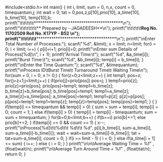 #include<stdio.h>
int main()
{
int i, limit, sum = 0, n,x, count = 0, timequantum,j;
int wait = 0, tat = 0,pos,z,p[10],prio[10], a_time[10],
b_time[10], temp[10],b;
	  printf("\t\t\t\t\t*****************************************\n");
	  printf("\t\t\t\t\t\t** Prepared by - JAGADEESH**\n");
	  printf("\t\t\t\t\t**Reg No. 11702509 Roll No. K17YP - B52 **\n");
	  printf("\t\t\t\t\t*****************************************\n");
printf("\nEnter Total Number of Processes:");
scanf("%d", &limit);
x = limit;
n=limit;
for(i = 0; i < limit; i++)
{
p[i]=i+1;
prio[i]=0;
printf("\nEnter sum Details of Process[%d]\n", i + 1);
printf("Arrival Time:\t");
scanf("%d", &a_time[i]);
printf("Burst Time:\t");
scanf("%d", &b_time[i]);
temp[i] = b_time[i];
}
printf("\nEnter the Time Quantum:");
scanf("%d", &timequantum);
printf("\nProcess ID\tBurst Time\t Turnaround Time\t Waiting Time\n");
for(sum = 0, i = 0; x != 0;)
{
for(z=0;z<limit;z++)
{
int temp1;
pos=z;
for(j=z+1;j<limit;j++)
{
if(prio[j]<prio[pos])
pos=j;
}
temp1=prio[z];
prio[z]=prio[pos];
prio[pos]=temp1;
temp1=b_time[z];
b_time[z]=b_time[pos];
b_time[pos]=temp1;
temp1=a_time[z];
a_time[z]=a_time[pos];
a_time[pos]=temp1;
temp1=p[z];
p[z]=p[pos];
p[pos]=temp1;
temp1=temp[z];
temp[z]=temp[pos];
temp[pos]=temp1;
}
{
}
if(temp[i] <= timequantum && temp[i] > 0)
{
sum = sum + temp[i];
temp[i] = 0;
count = 1;
}
else if(temp[i] > 0)
{
temp[i] = temp[i] - timequantum;
sum = sum + timequantum;
}
for(b=0;b<limit;b++)
{
if(b==i)
prio[b]+=1;
else
prio[b]+=2;
}
if(temp[i] == 0 && count == 1)
{
x--;
printf("\nProcess[%d]\t\t%d\t\t %d\t\t %d", p[i],b_time[i], sum-a_time[i], sum-a_time[i]-b_time[i]);
wait = wait+sum-a_time[i]-b_time[i];
tat = tat+sum-a_time[i];
count = 0;
}
if(i == limit - 1)
{
i = 0;
}
else if(a_time[i + 1] <= sum)
{
i++;
}
else
{
i = 0;
}
}
printf("\n\n\tAverage Waiting Time = %f" , (float)wait/n);
printf("\n\tAverage Turn Around Time = %f" , (float)tat/n);
return 0;
}
